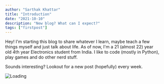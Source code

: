 ```yaml
---
author: "Sarthak Khattar"
title: "Introduction"
date: "2021-10-10"
description: "New blog? What can I expect?"
tags: ["firstpost"]
---
```


Hey! I'm starting this blog to share whatever I learn, maybe teach a few things myself and just talk about life. As of now, I'm a 21 (almost 22) year old 4th year Electronics student from India. I like to code (mostly in Python), play games and do other nerd stuff.

Sounds interesting? Lookout for a new post (hopefully) every week.

![Loading](/static/1_introduction/loading.gif)
